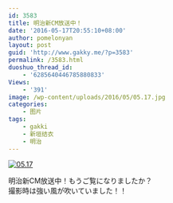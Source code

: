 ```yaml
---
id: 3583
title: 明治新CM放送中！
date: '2016-05-17T20:55:10+08:00'
author: pomelonyan
layout: post
guid: 'http://www.gakky.me/?p=3583'
permalink: /3583.html
duoshuo_thread_id:
    - '6285640446785880833'
Views:
    - '391'
image: /wp-content/uploads/2016/05/05.17.jpg
categories:
    - 图片
tags:
    - gakki
    - 新垣结衣
    - 明治
---
```


[![05.17](http://www.yui-aragaki.org/wp-content/uploads/2016/05/05.17.jpg)](http://www.yui-aragaki.org/wp-content/uploads/2016/05/05.17.jpg "05.17")

明治新CM放送中！もうご覧になりましたか？  
撮影時は強い風が吹いていました！！